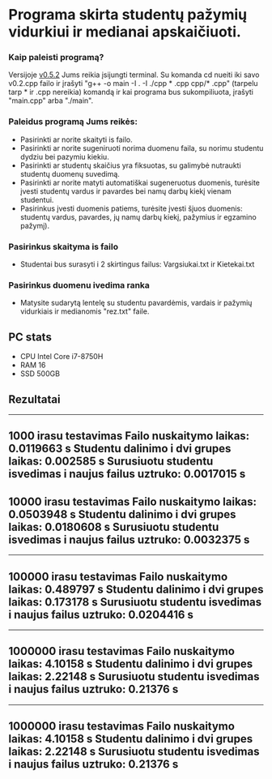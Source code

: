 ```

```

# Programa skirta studentų pažymių vidurkiui ir medianai apskaičiuoti.

### Kaip paleisti programą?<br>
Versijoje [v0.5.2](https://github.com/tomasjon1/Pazymiai/tree/v0.5.1) Jums reikia įsijungti terminal. Su komanda cd nueiti iki savo v0.2.cpp failo ir įrašyti "g++ -o main -I . -I ./cpp * .cpp cpp/* .cpp" (tarpelu tarp * ir .cpp nereikia) komandą ir kai programa bus sukompiliuota, įrašyti "main.cpp" arba "./main".

### Paleidus programą Jums reikės:<br>
- Pasirinkti ar norite skaityti is failo.
- Pasirinkti ar norite sugeniruoti norima duomenu faila, su norimu studentu dydziu bei pazymiu kiekiu.
- Pasirinkti ar studentų skaičius yra fiksuotas, su galimybė nutraukti studentų duomenų suvedimą.
- Pasirinkti ar norite matyti automatiškai sugeneruotus duomenis, turėsite įvesti studentų vardus ir pavardes bei namų darbų kiekį vienam studentui.
- Pasirinkus įvesti duomenis patiems, turėsite įvesti šįuos duomenis: studentų vardus, pavardes, jų namų darbų kiekį, pažymius ir egzamino pažymį).

### Pasirinkus skaityma is failo
- Studentai bus surasyti i 2 skirtingus failus: Vargsiukai.txt ir Kietekai.txt

### Pasirinkus duomenu ivedima ranka
- Matysite sudarytą lentelę su studentu pavardėmis, vardais ir pažymių vidurkiais ir medianomis "rez.txt" faile.

## PC stats
- CPU Intel Core i7-8750H
- RAM 16
- SSD 500GB

## Rezultatai
-------------------------
1000 irasu testavimas
Failo nuskaitymo laikas: 0.0119663 s
Studentu dalinimo i dvi grupes laikas: 0.002585 s
Surusiuotu studentu isvedimas i naujus failus uztruko: 0.0017015 s
-------------------------
10000 irasu testavimas
Failo nuskaitymo laikas: 0.0503948 s
Studentu dalinimo i dvi grupes laikas: 0.0180608 s
Surusiuotu studentu isvedimas i naujus failus uztruko: 0.0032375 s
-------------------------
-------------------------
100000 irasu testavimas
Failo nuskaitymo laikas: 0.489797 s
Studentu dalinimo i dvi grupes laikas: 0.173178 s
Surusiuotu studentu isvedimas i naujus failus uztruko: 0.0204416 s
-------------------------
-------------------------
1000000 irasu testavimas
Failo nuskaitymo laikas: 4.10158 s
Studentu dalinimo i dvi grupes laikas: 2.22148 s
Surusiuotu studentu isvedimas i naujus failus uztruko: 0.21376 s
-------------------------
-------------------------
1000000 irasu testavimas
Failo nuskaitymo laikas: 4.10158 s
Studentu dalinimo i dvi grupes laikas: 2.22148 s
Surusiuotu studentu isvedimas i naujus failus uztruko: 0.21376 s
-------------------------
